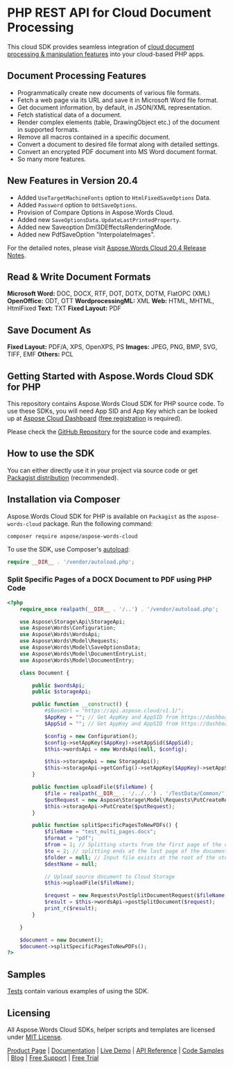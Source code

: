 # PHP REST API for Cloud Document Processing

This cloud SDK provides seamless integration of [cloud document processing & manipulation features](https://products.aspose.cloud/words/net) into your cloud-based PHP apps.

## Document Processing Features

- Programmatically create new documents of various file formats.
- Fetch a web page via its URL and save it in Microsoft Word file format.
- Get document information, by default, in JSON/XML representation.
- Fetch statistical data of a document.
- Render complex elements (table, DrawingObject etc.) of the document in supported formats.
- Remove all macros contained in a specific document.
- Convert a document to desired file format along with detailed settings.
- Convert an encrypted PDF document into MS Word document format.
- So many more features.

## New Features in Version 20.4

- Added `UseTargetMachineFonts` option to `HtmlFixedSaveOptions` Data.
- Added `Password` option to `OdtSaveOptions`.
- Provision of Compare Options in Aspose.Words Cloud.
- Added new `SaveOptionsData.UpdateLastPrintedProperty`.
- Added new Saveoption Dml3DEffectsRenderingMode.
- Added new PdfSaveOption "InterpolateImages".

For the detailed notes, please visit [Aspose.Words Cloud 20.4 Release Notes](https://docs.aspose.cloud/display/wordscloud/Aspose.Words+Cloud+20.4+Release+Notes).

## Read & Write Document Formats

**Microsoft Word:** DOC, DOCX, RTF, DOT, DOTX, DOTM, FlatOPC (XML)
**OpenOffice:** ODT, OTT
**WordprocessingML:** XML
**Web:** HTML, MHTML, HtmlFixed
**Text:** TXT
**Fixed Layout:** PDF

## Save Document As

**Fixed Layout:** PDF/A, XPS, OpenXPS, PS
**Images:** JPEG, PNG, BMP, SVG, TIFF, EMF
**Others:** PCL

## Getting Started with Aspose.Words Cloud SDK for PHP

This repository contains Aspose.Words Cloud SDK for PHP source code. To use these SDKs, you will need App SID and App Key which can be looked up at [Aspose Cloud Dashboard](https://dashboard.aspose.cloud/#/apps) ([free registration](https://id.containerize.com/signup?clientId=prod.discourse.aspose&redirectUrl=https://forum.aspose.cloud/session/sso) is required).

Please check the [GitHub Repository](https://github.com/aspose-words-cloud/aspose-words-cloud-php) for the source code and examples.

## How to use the SDK

You can either directly use it in your project via source code or get [Packagist distribution](https://packagist.org/packages/aspose/aspose-words-cloud) (recommended).

## Installation via Composer

Aspose.Words Cloud SDK for PHP is available on `Packagist` as the `aspose-words-cloud` package. Run the following command:

```console
composer require aspose/aspose-words-cloud
```

To use the SDK, use Composer's [autoload](https://getcomposer.org/doc/00-intro.md#autoloading):

```php
require __DIR__ . '/vendor/autoload.php';
```

### Split Specific Pages of a DOCX Document to PDF using PHP Code

```php
<?php
    require_once realpath(__DIR__ . '/..') . '/vendor/autoload.php';

    use Aspose\Storage\Api\StorageApi;
    use Aspose\Words\Configuration;
    use Aspose\Words\WordsApi;
    use Aspose\Words\Model\Requests;
    use Aspose\Words\Model\SaveOptionsData;
    use Aspose\Words\Model\DocumentEntryList;
    use Aspose\Words\Model\DocumentEntry;

    class Document {

        public $wordsApi;
        public $storageApi;

        public function __construct() {
            #$BaseUrl = "https://api.aspose.cloud/v1.1/";
            $AppKey = ""; // Get AppKey and AppSID from https://dashboard.aspose.cloud/
            $AppSid = ""; // Get AppKey and AppSID from https://dashboard.aspose.cloud/

            $config = new Configuration();
            $config->setAppKey($AppKey)->setAppSid($AppSid);
            $this->wordsApi = new WordsApi(null, $config);

            $this->storageApi = new StorageApi();
            $this->storageApi->getConfig()->setAppKey($AppKey)->setAppSid($AppSid);//->setHost($BaseUrl);
        }

        public function uploadFile($fileName) {
            $file = realpath(__DIR__ . '/../..') . '/TestData/Common/' . $fileName;
            $putRequest = new Aspose\Storage\Model\Requests\PutCreateRequest($fileName, $file);
            $this->storageApi->PutCreate($putRequest);
        }

        public function splitSpecificPagesToNewPDFs() {
            $fileName = "test_multi_pages.docx";
            $format = "pdf";
            $from = 1; // Splitting starts from the first page of the document
            $to = 2; // splitting ends at the last page of the document
            $folder = null; // Input file exists at the root of the storage
            $destName = null;

            // Upload source document to Cloud Storage
            $this->uploadFile($fileName);

            $request = new Requests\PostSplitDocumentRequest($fileName, $folder, null, null, null, $destName, $format, $from, $to);
            $result = $this->wordsApi->postSplitDocument($request);
            print_r($result);
        }

    }

    $document = new Document();
    $document->splitSpecificPagesToNewPDFs();
?>
```

## Samples

[Tests](https://github.com/aspose-words-cloud/aspose-words-cloud-php/blob/HEAD/tests/Aspose/Words) contain various examples of using the SDK.

## Licensing

All Aspose.Words Cloud SDKs, helper scripts and templates are licensed under [MIT License](https://github.com/aspose-words-cloud/aspose-words-cloud-php/blob/master/LICENSE).

[Product Page](https://products.aspose.cloud/words/php) | [Documentation](https://docs.aspose.cloud/display/wordscloud/Home) | [Live Demo](https://products.aspose.app/words/family) | [API Reference](https://apireference.aspose.cloud/words/) | [Code Samples](https://github.com/aspose-words-cloud/aspose-words-cloud-php) | [Blog](https://blog.aspose.cloud/category/words/) | [Free Support](https://forum.aspose.cloud/c/words) | [Free Trial](https://dashboard.aspose.cloud/#/apps)
